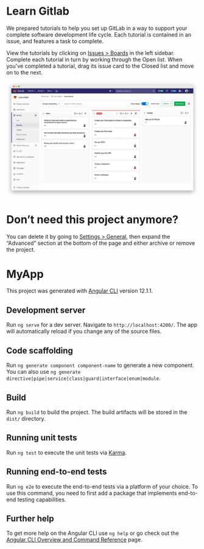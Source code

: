# Learn Gitlab

We prepared tutorials to help you set up GitLab in a way to support your complete software development life cycle. Each tutorial is contained in an issue, and features a task to complete.

View the tutorials by clicking on [Issues > Boards](../../boards) in the left sidebar. Complete each tutorial in turn by working through the Open list. When you've completed a tutorial, drag its issue card to the Closed list and move on to the next.

<a href="../../boards"><img src="/issue-board.png" width="700" /></a>

# Don’t need this project anymore?

You can delete it by going to [Settings > General](../../../edit), then expand the “Advanced” section at the bottom of the page and either archive or remove the project.
# MyApp

This project was generated with [Angular CLI](https://github.com/angular/angular-cli) version 12.1.1.

## Development server

Run `ng serve` for a dev server. Navigate to `http://localhost:4200/`. The app will automatically reload if you change any of the source files.

## Code scaffolding

Run `ng generate component component-name` to generate a new component. You can also use `ng generate directive|pipe|service|class|guard|interface|enum|module`.

## Build

Run `ng build` to build the project. The build artifacts will be stored in the `dist/` directory.

## Running unit tests

Run `ng test` to execute the unit tests via [Karma](https://karma-runner.github.io).

## Running end-to-end tests

Run `ng e2e` to execute the end-to-end tests via a platform of your choice. To use this command, you need to first add a package that implements end-to-end testing capabilities.

## Further help

To get more help on the Angular CLI use `ng help` or go check out the [Angular CLI Overview and Command Reference](https://angular.io/cli) page.

